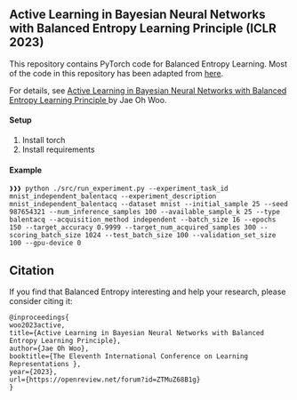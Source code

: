 ## Active Learning in Bayesian Neural Networks with Balanced Entropy Learning Principle (ICLR 2023)

This repository contains PyTorch code for Balanced Entropy Learning. Most of the code in this repository has been adapted from [here](https://github.com/BlackHC/BatchBALD).

For details, see [Active Learning in Bayesian Neural Networks with Balanced Entropy Learning Principle ](https://openreview.net/forum?id=ZTMuZ68B1g) by Jae Oh Woo.

#### Setup
1. Install torch
2. Install requirements

#### Example
```console
❱❱❱ python ./src/run_experiment.py --experiment_task_id mnist_independent_balentacq --experiment_description mnist_independent_balentacq --dataset mnist --initial_sample 25 --seed 987654321 --num_inference_samples 100 --available_sample_k 25 --type balentacq --acquisition_method independent --batch_size 16 --epochs 150 --target_accuracy 0.9999 --target_num_acquired_samples 300 --scoring_batch_size 1024 --test_batch_size 100 --validation_set_size 100 --gpu-device 0
```

## Citation
If you find that Balanced Entropy interesting and help your research, please consider citing it:
```
@inproceedings{
woo2023active,
title={Active Learning in Bayesian Neural Networks with Balanced Entropy Learning Principle},
author={Jae Oh Woo},
booktitle={The Eleventh International Conference on Learning Representations },
year={2023},
url={https://openreview.net/forum?id=ZTMuZ68B1g}
}
```
